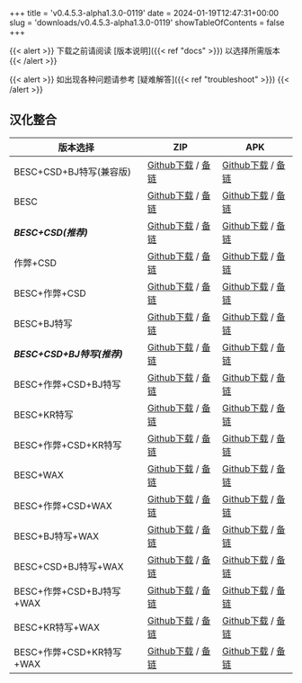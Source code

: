 
+++
title = 'v0.4.5.3-alpha1.3.0-0119'
date = 2024-01-19T12:47:31+00:00
slug = 'downloads/v0.4.5.3-alpha1.3.0-0119'
showTableOfContents = false
+++

{{< alert >}}
下载之前请阅读 [版本说明]({{< ref "docs" >}}) 以选择所需版本
{{< /alert >}}

{{< alert >}}
如出现各种问题请参考 [疑难解答]({{< ref "troubleshoot" >}})
{{< /alert >}}

## 汉化整合

|         版本选择          |                                                                                                                                                                            ZIP                                                                                                                                                                             |                                                                                                                                                                            APK                                                                                                                                                                             |
|---------------------------|------------------------------------------------------------------------------------------------------------------------------------------------------------------------------------------------------------------------------------------------------------------------------------------------------------------------------------------------------------|------------------------------------------------------------------------------------------------------------------------------------------------------------------------------------------------------------------------------------------------------------------------------------------------------------------------------------------------------------|
|BESC+CSD+BJ特写(兼容版)    |[Github下载](https://github.com/DoL-Lyra/Lyra/releases/download/v0.4.5.3-alpha1.3.0-0119/DoL-0.4.5.3-Lyra-a1.3.0-polyfill-besc-cheat-csd-sideviewbj-0119.zip ) / [备链](https://ghfast.top/https://github.com/DoL-Lyra/Lyra/releases/download/v0.4.5.3-alpha1.3.0-0119/DoL-0.4.5.3-Lyra-a1.3.0-polyfill-besc-cheat-csd-sideviewbj-0119.zip )|[Github下载](https://github.com/DoL-Lyra/Lyra/releases/download/v0.4.5.3-alpha1.3.0-0119/DoL-0.4.5.3-Lyra-a1.3.0-polyfill-besc-cheat-csd-sideviewbj-0119.apk ) / [备链](https://ghfast.top/https://github.com/DoL-Lyra/Lyra/releases/download/v0.4.5.3-alpha1.3.0-0119/DoL-0.4.5.3-Lyra-a1.3.0-polyfill-besc-cheat-csd-sideviewbj-0119.apk )|
|BESC                       |[Github下载](https://github.com/DoL-Lyra/Lyra/releases/download/v0.4.5.3-alpha1.3.0-0119/DoL-0.4.5.3-Lyra-a1.3.0-besc-0119.zip ) / [备链](https://ghfast.top/https://github.com/DoL-Lyra/Lyra/releases/download/v0.4.5.3-alpha1.3.0-0119/DoL-0.4.5.3-Lyra-a1.3.0-besc-0119.zip )                                                            |[Github下载](https://github.com/DoL-Lyra/Lyra/releases/download/v0.4.5.3-alpha1.3.0-0119/DoL-0.4.5.3-Lyra-a1.3.0-besc-0119.apk ) / [备链](https://ghfast.top/https://github.com/DoL-Lyra/Lyra/releases/download/v0.4.5.3-alpha1.3.0-0119/DoL-0.4.5.3-Lyra-a1.3.0-besc-0119.apk )                                                            |
|***BESC+CSD(推荐)***       |[Github下载](https://github.com/DoL-Lyra/Lyra/releases/download/v0.4.5.3-alpha1.3.0-0119/DoL-0.4.5.3-Lyra-a1.3.0-besc-csd-0119.zip ) / [备链](https://ghfast.top/https://github.com/DoL-Lyra/Lyra/releases/download/v0.4.5.3-alpha1.3.0-0119/DoL-0.4.5.3-Lyra-a1.3.0-besc-csd-0119.zip )                                                    |[Github下载](https://github.com/DoL-Lyra/Lyra/releases/download/v0.4.5.3-alpha1.3.0-0119/DoL-0.4.5.3-Lyra-a1.3.0-besc-csd-0119.apk ) / [备链](https://ghfast.top/https://github.com/DoL-Lyra/Lyra/releases/download/v0.4.5.3-alpha1.3.0-0119/DoL-0.4.5.3-Lyra-a1.3.0-besc-csd-0119.apk )                                                    |
|作弊+CSD                   |[Github下载](https://github.com/DoL-Lyra/Lyra/releases/download/v0.4.5.3-alpha1.3.0-0119/DoL-0.4.5.3-Lyra-a1.3.0-cheat-csd-0119.zip ) / [备链](https://ghfast.top/https://github.com/DoL-Lyra/Lyra/releases/download/v0.4.5.3-alpha1.3.0-0119/DoL-0.4.5.3-Lyra-a1.3.0-cheat-csd-0119.zip )                                                  |[Github下载](https://github.com/DoL-Lyra/Lyra/releases/download/v0.4.5.3-alpha1.3.0-0119/DoL-0.4.5.3-Lyra-a1.3.0-cheat-csd-0119.apk ) / [备链](https://ghfast.top/https://github.com/DoL-Lyra/Lyra/releases/download/v0.4.5.3-alpha1.3.0-0119/DoL-0.4.5.3-Lyra-a1.3.0-cheat-csd-0119.apk )                                                  |
|BESC+作弊+CSD              |[Github下载](https://github.com/DoL-Lyra/Lyra/releases/download/v0.4.5.3-alpha1.3.0-0119/DoL-0.4.5.3-Lyra-a1.3.0-besc-cheat-csd-0119.zip ) / [备链](https://ghfast.top/https://github.com/DoL-Lyra/Lyra/releases/download/v0.4.5.3-alpha1.3.0-0119/DoL-0.4.5.3-Lyra-a1.3.0-besc-cheat-csd-0119.zip )                                        |[Github下载](https://github.com/DoL-Lyra/Lyra/releases/download/v0.4.5.3-alpha1.3.0-0119/DoL-0.4.5.3-Lyra-a1.3.0-besc-cheat-csd-0119.apk ) / [备链](https://ghfast.top/https://github.com/DoL-Lyra/Lyra/releases/download/v0.4.5.3-alpha1.3.0-0119/DoL-0.4.5.3-Lyra-a1.3.0-besc-cheat-csd-0119.apk )                                        |
|BESC+BJ特写                |[Github下载](https://github.com/DoL-Lyra/Lyra/releases/download/v0.4.5.3-alpha1.3.0-0119/DoL-0.4.5.3-Lyra-a1.3.0-besc-sideviewbj-0119.zip ) / [备链](https://ghfast.top/https://github.com/DoL-Lyra/Lyra/releases/download/v0.4.5.3-alpha1.3.0-0119/DoL-0.4.5.3-Lyra-a1.3.0-besc-sideviewbj-0119.zip )                                      |[Github下载](https://github.com/DoL-Lyra/Lyra/releases/download/v0.4.5.3-alpha1.3.0-0119/DoL-0.4.5.3-Lyra-a1.3.0-besc-sideviewbj-0119.apk ) / [备链](https://ghfast.top/https://github.com/DoL-Lyra/Lyra/releases/download/v0.4.5.3-alpha1.3.0-0119/DoL-0.4.5.3-Lyra-a1.3.0-besc-sideviewbj-0119.apk )                                      |
|***BESC+CSD+BJ特写(推荐)***|[Github下载](https://github.com/DoL-Lyra/Lyra/releases/download/v0.4.5.3-alpha1.3.0-0119/DoL-0.4.5.3-Lyra-a1.3.0-besc-csd-sideviewbj-0119.zip ) / [备链](https://ghfast.top/https://github.com/DoL-Lyra/Lyra/releases/download/v0.4.5.3-alpha1.3.0-0119/DoL-0.4.5.3-Lyra-a1.3.0-besc-csd-sideviewbj-0119.zip )                              |[Github下载](https://github.com/DoL-Lyra/Lyra/releases/download/v0.4.5.3-alpha1.3.0-0119/DoL-0.4.5.3-Lyra-a1.3.0-besc-csd-sideviewbj-0119.apk ) / [备链](https://ghfast.top/https://github.com/DoL-Lyra/Lyra/releases/download/v0.4.5.3-alpha1.3.0-0119/DoL-0.4.5.3-Lyra-a1.3.0-besc-csd-sideviewbj-0119.apk )                              |
|BESC+作弊+CSD+BJ特写       |[Github下载](https://github.com/DoL-Lyra/Lyra/releases/download/v0.4.5.3-alpha1.3.0-0119/DoL-0.4.5.3-Lyra-a1.3.0-besc-cheat-csd-sideviewbj-0119.zip ) / [备链](https://ghfast.top/https://github.com/DoL-Lyra/Lyra/releases/download/v0.4.5.3-alpha1.3.0-0119/DoL-0.4.5.3-Lyra-a1.3.0-besc-cheat-csd-sideviewbj-0119.zip )                  |[Github下载](https://github.com/DoL-Lyra/Lyra/releases/download/v0.4.5.3-alpha1.3.0-0119/DoL-0.4.5.3-Lyra-a1.3.0-besc-cheat-csd-sideviewbj-0119.apk ) / [备链](https://ghfast.top/https://github.com/DoL-Lyra/Lyra/releases/download/v0.4.5.3-alpha1.3.0-0119/DoL-0.4.5.3-Lyra-a1.3.0-besc-cheat-csd-sideviewbj-0119.apk )                  |
|BESC+KR特写                |[Github下载](https://github.com/DoL-Lyra/Lyra/releases/download/v0.4.5.3-alpha1.3.0-0119/DoL-0.4.5.3-Lyra-a1.3.0-besc-sideviewkr-0119.zip ) / [备链](https://ghfast.top/https://github.com/DoL-Lyra/Lyra/releases/download/v0.4.5.3-alpha1.3.0-0119/DoL-0.4.5.3-Lyra-a1.3.0-besc-sideviewkr-0119.zip )                                      |[Github下载](https://github.com/DoL-Lyra/Lyra/releases/download/v0.4.5.3-alpha1.3.0-0119/DoL-0.4.5.3-Lyra-a1.3.0-besc-sideviewkr-0119.apk ) / [备链](https://ghfast.top/https://github.com/DoL-Lyra/Lyra/releases/download/v0.4.5.3-alpha1.3.0-0119/DoL-0.4.5.3-Lyra-a1.3.0-besc-sideviewkr-0119.apk )                                      |
|BESC+作弊+CSD+KR特写       |[Github下载](https://github.com/DoL-Lyra/Lyra/releases/download/v0.4.5.3-alpha1.3.0-0119/DoL-0.4.5.3-Lyra-a1.3.0-besc-cheat-csd-sideviewkr-0119.zip ) / [备链](https://ghfast.top/https://github.com/DoL-Lyra/Lyra/releases/download/v0.4.5.3-alpha1.3.0-0119/DoL-0.4.5.3-Lyra-a1.3.0-besc-cheat-csd-sideviewkr-0119.zip )                  |[Github下载](https://github.com/DoL-Lyra/Lyra/releases/download/v0.4.5.3-alpha1.3.0-0119/DoL-0.4.5.3-Lyra-a1.3.0-besc-cheat-csd-sideviewkr-0119.apk ) / [备链](https://ghfast.top/https://github.com/DoL-Lyra/Lyra/releases/download/v0.4.5.3-alpha1.3.0-0119/DoL-0.4.5.3-Lyra-a1.3.0-besc-cheat-csd-sideviewkr-0119.apk )                  |
|BESC+WAX                   |[Github下载](https://github.com/DoL-Lyra/Lyra/releases/download/v0.4.5.3-alpha1.3.0-0119/DoL-0.4.5.3-Lyra-a1.3.0-besc-wax-0119.zip ) / [备链](https://ghfast.top/https://github.com/DoL-Lyra/Lyra/releases/download/v0.4.5.3-alpha1.3.0-0119/DoL-0.4.5.3-Lyra-a1.3.0-besc-wax-0119.zip )                                                    |[Github下载](https://github.com/DoL-Lyra/Lyra/releases/download/v0.4.5.3-alpha1.3.0-0119/DoL-0.4.5.3-Lyra-a1.3.0-besc-wax-0119.apk ) / [备链](https://ghfast.top/https://github.com/DoL-Lyra/Lyra/releases/download/v0.4.5.3-alpha1.3.0-0119/DoL-0.4.5.3-Lyra-a1.3.0-besc-wax-0119.apk )                                                    |
|BESC+作弊+CSD+WAX          |[Github下载](https://github.com/DoL-Lyra/Lyra/releases/download/v0.4.5.3-alpha1.3.0-0119/DoL-0.4.5.3-Lyra-a1.3.0-besc-wax-cheat-csd-0119.zip ) / [备链](https://ghfast.top/https://github.com/DoL-Lyra/Lyra/releases/download/v0.4.5.3-alpha1.3.0-0119/DoL-0.4.5.3-Lyra-a1.3.0-besc-wax-cheat-csd-0119.zip )                                |[Github下载](https://github.com/DoL-Lyra/Lyra/releases/download/v0.4.5.3-alpha1.3.0-0119/DoL-0.4.5.3-Lyra-a1.3.0-besc-wax-cheat-csd-0119.apk ) / [备链](https://ghfast.top/https://github.com/DoL-Lyra/Lyra/releases/download/v0.4.5.3-alpha1.3.0-0119/DoL-0.4.5.3-Lyra-a1.3.0-besc-wax-cheat-csd-0119.apk )                                |
|BESC+BJ特写+WAX            |[Github下载](https://github.com/DoL-Lyra/Lyra/releases/download/v0.4.5.3-alpha1.3.0-0119/DoL-0.4.5.3-Lyra-a1.3.0-besc-wax-sideviewbj-0119.zip ) / [备链](https://ghfast.top/https://github.com/DoL-Lyra/Lyra/releases/download/v0.4.5.3-alpha1.3.0-0119/DoL-0.4.5.3-Lyra-a1.3.0-besc-wax-sideviewbj-0119.zip )                              |[Github下载](https://github.com/DoL-Lyra/Lyra/releases/download/v0.4.5.3-alpha1.3.0-0119/DoL-0.4.5.3-Lyra-a1.3.0-besc-wax-sideviewbj-0119.apk ) / [备链](https://ghfast.top/https://github.com/DoL-Lyra/Lyra/releases/download/v0.4.5.3-alpha1.3.0-0119/DoL-0.4.5.3-Lyra-a1.3.0-besc-wax-sideviewbj-0119.apk )                              |
|BESC+CSD+BJ特写+WAX        |[Github下载](https://github.com/DoL-Lyra/Lyra/releases/download/v0.4.5.3-alpha1.3.0-0119/DoL-0.4.5.3-Lyra-a1.3.0-besc-wax-csd-sideviewbj-0119.zip ) / [备链](https://ghfast.top/https://github.com/DoL-Lyra/Lyra/releases/download/v0.4.5.3-alpha1.3.0-0119/DoL-0.4.5.3-Lyra-a1.3.0-besc-wax-csd-sideviewbj-0119.zip )                      |[Github下载](https://github.com/DoL-Lyra/Lyra/releases/download/v0.4.5.3-alpha1.3.0-0119/DoL-0.4.5.3-Lyra-a1.3.0-besc-wax-csd-sideviewbj-0119.apk ) / [备链](https://ghfast.top/https://github.com/DoL-Lyra/Lyra/releases/download/v0.4.5.3-alpha1.3.0-0119/DoL-0.4.5.3-Lyra-a1.3.0-besc-wax-csd-sideviewbj-0119.apk )                      |
|BESC+作弊+CSD+BJ特写+WAX   |[Github下载](https://github.com/DoL-Lyra/Lyra/releases/download/v0.4.5.3-alpha1.3.0-0119/DoL-0.4.5.3-Lyra-a1.3.0-besc-wax-cheat-csd-sideviewbj-0119.zip ) / [备链](https://ghfast.top/https://github.com/DoL-Lyra/Lyra/releases/download/v0.4.5.3-alpha1.3.0-0119/DoL-0.4.5.3-Lyra-a1.3.0-besc-wax-cheat-csd-sideviewbj-0119.zip )          |[Github下载](https://github.com/DoL-Lyra/Lyra/releases/download/v0.4.5.3-alpha1.3.0-0119/DoL-0.4.5.3-Lyra-a1.3.0-besc-wax-cheat-csd-sideviewbj-0119.apk ) / [备链](https://ghfast.top/https://github.com/DoL-Lyra/Lyra/releases/download/v0.4.5.3-alpha1.3.0-0119/DoL-0.4.5.3-Lyra-a1.3.0-besc-wax-cheat-csd-sideviewbj-0119.apk )          |
|BESC+KR特写+WAX            |[Github下载](https://github.com/DoL-Lyra/Lyra/releases/download/v0.4.5.3-alpha1.3.0-0119/DoL-0.4.5.3-Lyra-a1.3.0-besc-wax-sideviewkr-0119.zip ) / [备链](https://ghfast.top/https://github.com/DoL-Lyra/Lyra/releases/download/v0.4.5.3-alpha1.3.0-0119/DoL-0.4.5.3-Lyra-a1.3.0-besc-wax-sideviewkr-0119.zip )                              |[Github下载](https://github.com/DoL-Lyra/Lyra/releases/download/v0.4.5.3-alpha1.3.0-0119/DoL-0.4.5.3-Lyra-a1.3.0-besc-wax-sideviewkr-0119.apk ) / [备链](https://ghfast.top/https://github.com/DoL-Lyra/Lyra/releases/download/v0.4.5.3-alpha1.3.0-0119/DoL-0.4.5.3-Lyra-a1.3.0-besc-wax-sideviewkr-0119.apk )                              |
|BESC+作弊+CSD+KR特写+WAX   |[Github下载](https://github.com/DoL-Lyra/Lyra/releases/download/v0.4.5.3-alpha1.3.0-0119/DoL-0.4.5.3-Lyra-a1.3.0-besc-wax-cheat-csd-sideviewkr-0119.zip ) / [备链](https://ghfast.top/https://github.com/DoL-Lyra/Lyra/releases/download/v0.4.5.3-alpha1.3.0-0119/DoL-0.4.5.3-Lyra-a1.3.0-besc-wax-cheat-csd-sideviewkr-0119.zip )          |[Github下载](https://github.com/DoL-Lyra/Lyra/releases/download/v0.4.5.3-alpha1.3.0-0119/DoL-0.4.5.3-Lyra-a1.3.0-besc-wax-cheat-csd-sideviewkr-0119.apk ) / [备链](https://ghfast.top/https://github.com/DoL-Lyra/Lyra/releases/download/v0.4.5.3-alpha1.3.0-0119/DoL-0.4.5.3-Lyra-a1.3.0-besc-wax-cheat-csd-sideviewkr-0119.apk )          |
